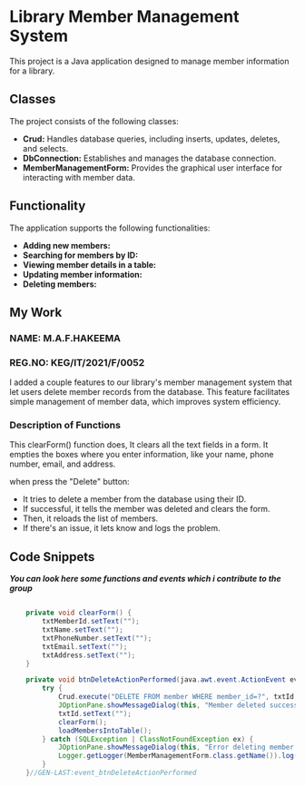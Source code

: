 # Library Member Management System

This project is a Java application designed to manage member information for a library.

## Classes

The project consists of the following classes:

* **Crud:** Handles database queries, including inserts, updates, deletes, and selects.
* **DbConnection:** Establishes and manages the database connection.
* **MemberManagementForm:** Provides the graphical user interface for interacting with member data.

## Functionality

The application supports the following functionalities:

* **Adding new members:**
* **Searching for members by ID:**
* **Viewing member details in a table:**
* **Updating member information:**
* **Deleting members:**

## My Work

 ### NAME: M.A.F.HAKEEMA
 ### REG.NO: KEG/IT/2021/F/0052

I added a couple features to our library's member management system that let users delete member records from the database. This feature facilitates simple management of member data, which improves system efficiency.

### Description of Functions

This clearForm() function does, It clears all the text fields in a form. It empties the boxes where you enter information, like your name, phone number, email, and address.


when press the "Delete" button:

* It tries to delete a member from the database using their ID.
* If successful, it tells the member was deleted and clears the form.
* Then, it reloads the list of members.
* If there's an issue, it lets know and logs the problem.

## Code Snippets

***You can look here some functions and events which i contribute to the group***
```java

    private void clearForm() {
        txtMemberId.setText("");
        txtName.setText("");
        txtPhoneNumber.setText("");
        txtEmail.setText("");
        txtAddress.setText("");
    }

    private void btnDeleteActionPerformed(java.awt.event.ActionEvent evt) {//GEN-FIRST:event_btnDeleteActionPerformed
        try {
            Crud.execute("DELETE FROM member WHERE member_id=?", txtId.getText());
            JOptionPane.showMessageDialog(this, "Member deleted successfully!");
            txtId.setText("");
            clearForm();
            loadMembersIntoTable();
        } catch (SQLException | ClassNotFoundException ex) {
            JOptionPane.showMessageDialog(this, "Error deleting member. Please check the member ID and try again.", "Error", JOptionPane.ERROR_MESSAGE);
            Logger.getLogger(MemberManagementForm.class.getName()).log(Level.SEVERE, null, ex);
        }
    }//GEN-LAST:event_btnDeleteActionPerformed

